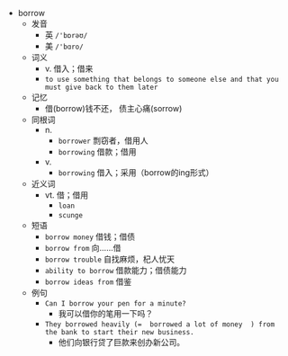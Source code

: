 - borrow
  - 发音
    - 英 `/'bɒrəʊ/`
    - 美 `/'bɑro/`
  - 词义
    - v. 借入；借来
    - `to use something that belongs to someone else and that you must give back to them later`
  - 记忆
    - 借(borrow)钱不还， 债主心痛(sorrow)
  - 同根词
    - n.
      - `borrower` 剽窃者，借用人
      - `borrowing` 借款；借用
    - v.
      - `borrowing` 借入；采用（borrow的ing形式）
  - 近义词
    - vt. 借；借用
      - `loan`
      - `scunge`
  - 短语
    - `borrow money` 借钱；借债 
    - `borrow from` 向……借 
    - `borrow trouble` 自找麻烦，杞人忧天 
    - `ability to borrow` 借款能力；借债能力 
    - `borrow ideas from` 借鉴 
  - 例句
    - `Can I borrow your pen for a minute?`
      - 我可以借你的笔用一下吗？
    - `They borrowed heavily (=  borrowed a lot of money  ) from the bank to start their new business.`
      - 他们向银行贷了巨款来创办新公司。

